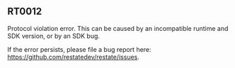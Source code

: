 ## RT0012

Protocol violation error.
This can be caused by an incompatible runtime and SDK version, or by an SDK bug. 

If the error persists, please file a bug report here: https://github.com/restatedev/restate/issues. 